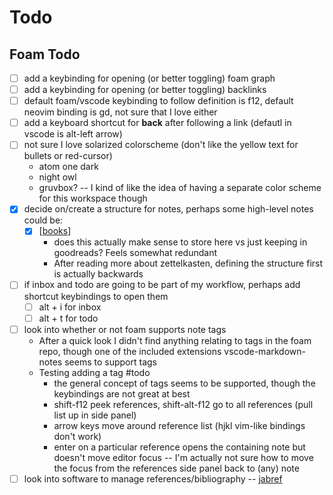 # Todo

## Foam Todo

- [ ] add a keybinding for opening (or better toggling) foam graph
- [ ] add a keybinding for opening (or better toggling) backlinks
- [ ] default foam/vscode keybinding to follow definition is f12, default neovim binding is gd, not sure that I love either
- [ ] add a keyboard shortcut for **back** after following a link (defautl in vscode is alt-left arrow)
- [ ] not sure I love solarized colorscheme (don't like the yellow text for bullets or red-cursor)
  - atom one dark
  - night owl
  - gruvbox? -- I kind of like the idea of having a separate color scheme for this workspace though
- [x] decide on/create a structure for notes, perhaps some high-level notes could be:
  - [x] [[books]]
    - does this actually make sense to store here vs just keeping in goodreads? Feels somewhat redundant
    - After reading more about zettelkasten, defining the structure first is actually backwards
- [ ] if inbox and todo are going to be part of my workflow, perhaps add shortcut keybindings to open them
  - [ ] alt + i for inbox
  - [ ] alt + t for todo
- [ ] look into whether or not foam supports note tags
  - After a quick look I didn't find anything relating to tags in the foam repo, though one of the included extensions vscode-markdown-notes seems to support tags
  - Testing adding a tag #todo
    - the general concept of tags seems to be supported, though the keybindings are not great at best
    - shift-f12 peek references, shift-alt-f12 go to all references (pull list up in side panel)
    - arrow keys move around reference list (hjkl vim-like bindings don't work)
    - enter on a particular reference opens the containing note but doesn't move editor focus -- I'm actually not sure how to move the focus from the references side panel back to (any) note
- [ ] look into software to manage references/bibliography -- [jabref](https://www.jabref.org/)

[//begin]: # "Autogenerated link references for markdown compatibility"
[books]: ..\books "Books"
[//end]: # "Autogenerated link references"